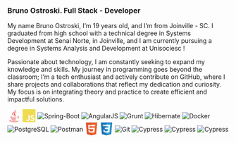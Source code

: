<h3>Bruno Ostroski. Full Stack - Developer   </h3>

My name Bruno Ostroski, I’m 19 years old, and I’m from Joinville - SC. I graduated from high school with a technical degree in Systems Development at Senai Norte, in Joinville, and I am currently pursuing a degree in Systems Analysis and Development at Unisociesc !

Passionate about technology, I am constantly seeking to expand my knowledge and skills. My journey in programming goes beyond the classroom; I’m a tech enthusiast and actively contribute on GitHub, where I share projects and collaborations that reflect my dedication and curiosity. My focus is on integrating theory and practice to create efficient and impactful solutions.

<div style="display: inline_block">
<img align="center" alt="Java" height="30" width="30" src="https://raw.githubusercontent.com/devicons/devicon/master/icons/java/java-plain.svg">
  <img align="center" alt="Javascript" height="30" width="30" src="https://raw.githubusercontent.com/devicons/devicon/master/icons/javascript/javascript-plain.svg">
<img align="center" alt="Spring-Boot" height="30" width="30" src="https://cdn.jsdelivr.net/gh/devicons/devicon@latest/icons/spring/spring-original-wordmark.svg">
  <img align="center" alt="AngularJS" height="30" width="30" src="https://cdn.jsdelivr.net/gh/devicons/devicon@latest/icons/vuejs/vuejs-original-wordmark.svg">
  <img align="center" alt="Grunt" height="30" width="40" src="https://cdn.jsdelivr.net/gh/devicons/devicon@latest/icons/grunt/grunt-original.svg" />
<img align="center" alt="Hibernate" height="30" width="40" src="https://cdn.jsdelivr.net/gh/devicons/devicon@latest/icons/hibernate/hibernate-original.svg" />
<img align="center" alt="Docker" height="30" width="30" src="https://cdn.jsdelivr.net/gh/devicons/devicon@latest/icons/docker/docker-original.svg">
  <img align="center" alt="PostgreSQL" height="30" width="40" src="https://cdn.jsdelivr.net/gh/devicons/devicon@latest/icons/postgresql/postgresql-original.svg" />
<img align="center" alt="Postman" height="30" width="40" src="https://cdn.jsdelivr.net/gh/devicons/devicon@latest/icons/postman/postman-original.svg" />
<img align="center" alt="bru-HTML" height="30" width="30" src="https://raw.githubusercontent.com/devicons/devicon/master/icons/html5/html5-original.svg">
<img align="center" alt="bru-CSS" height="30" width="30" src="https://raw.githubusercontent.com/devicons/devicon/master/icons/css3/css3-original.svg">
<img align="center" alt="Git" height="30" width="30" src="https://cdn.jsdelivr.net/gh/devicons/devicon@latest/icons/git/git-original.svg">
<img align="center" alt="Cypress" height="30" width="40" src="https://cdn.jsdelivr.net/gh/devicons/devicon@latest/icons/cypressio/cypressio-original.svg" />
<img align="center" alt="Cypress" height="30" width="40" src="https://cdn.jsdelivr.net/gh/devicons/devicon@latest/icons/php/php-original.svg" />
<img align="center" alt="Cypress" height="30" width="40" src="https://cdn.jsdelivr.net/gh/devicons/devicon@latest/icons/quarkus/quarkus-original.svg" />

</div>


   
